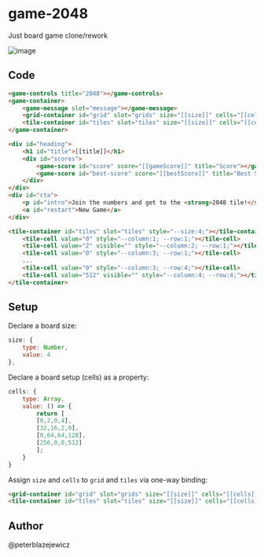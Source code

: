 # game-2048

Just board game clone/rework

![image](https://user-images.githubusercontent.com/14539/28998478-7eafb2bc-7a2c-11e7-92fd-769074a13525.png)

## Code

```html
<game-controls title="2048"></game-controls>
<game-container>
    <game-message slot="message"></game-message>
    <grid-container id="grid" slot="grids" size="[[size]]" cells="[[cells]]"></grid-container>
    <tile-container id="tiles" slot="tiles" size="[[size]]" cells="[[cells]]"></tile-container>
</game-container>
```

```html
<div id="heading">
    <h1 id="title">[[title]]</h1>
    <div id="scores">
        <game-score id="score" score="[[gameScore]]" title="Score"></game-score>
        <game-score id="best-score" score="[[bestScore]]" title="Best Score"></game-score>
    </div>
</div>
<div id="cta">
    <p id="intro">Join the numbers and get to the <strong>2048 tile!</strong></p>
    <a id="restart">New Game</a>
</div>
```

```html
<tile-container id="tiles" slot="tiles" style="--size:4;"></tile-container>
    <tile-cell value="0" style="--column:1; --row:1;"></tile-cell>
    <tile-cell value="2" visible="" style="--column:2; --row:1;"></tile-cell>
    <tile-cell value="0" style="--column:3; --row:1;"></tile-cell>
    ...
    <tile-cell value="0" style="--column:3; --row:4;"></tile-cell>
    <tile-cell value="512" visible="" style="--column:4; --row:4;"></tile-cell>
</tile-container>
```

## Setup

Declare a board size:

```js
size: {
    type: Number,
    value: 4
},
```

Declare a board setup (cells) as a property:

```js
cells: {
    type: Array,
    value: () => {
        return [
        [0,2,0,4],
        [32,16,2,0],
        [0,64,64,128],
        [256,0,0,512]
        ];
    }
}
```

Assign `size` and `cells` to `grid` and `tiles` via one-way binding:

```html
<grid-container id="grid" slot="grids" size="[[size]]" cells="[[cells]]"></grid-container>
<tile-container id="tiles" slot="tiles" size="[[size]]" cells="[[cells]]"></tile-container>
```

## Author

@peterblazejewicz
